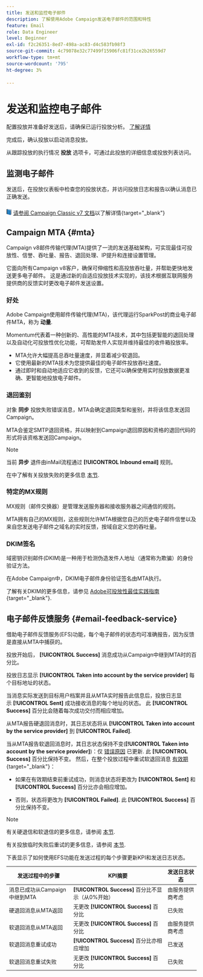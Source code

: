 ```yaml
---
title: 发送和监控电子邮件
description: 了解使用Adobe Campaign发送电子邮件的范围和特性
feature: Email
role: Data Engineer
level: Beginner
exl-id: f2c26351-8ed7-498a-ac83-d4c583fb98f3
source-git-commit: 4c79078e32c77499f15906fc81f31ce2b26559d7
workflow-type: tm+mt
source-wordcount: '795'
ht-degree: 3%

---
```



# 发送和监控电子邮件

配置投放并准备好发送后，请确保已运行投放分析。 [了解详情](delivery-analysis.md)

完成后，确认投放以启动消息投放。

从跟踪投放的执行情况 **投放** 选项卡，可通过此投放的详细信息或投放列表访问。

## 监测电子邮件

发送后，在投放仪表板中检查您的投放状态，并访问投放日志和报告以确认消息已正确发送。

![](../assets/do-not-localize/book.png) [请参阅 Campaign Classic v7 文档](https://experienceleague.adobe.com/docs/campaign-classic/using/sending-messages/key-steps-when-creating-a-delivery/delivery-bestpractices/track-and-monitor.html)以了解详情{target="_blank"}


## Campaign MTA {#mta}

Campaign v8邮件传输代理(MTA)提供了一流的发送基础架构，可实现最佳可投放性、信誉、吞吐量、报告、退回处理、IP提升和连接设置管理。

它面向所有Campaign v8客户，确保可伸缩性和高投放吞吐量，并帮助更快地发送更多电子邮件。 这是通过新的自适应投放技术实现的，该技术根据互联网服务提供商的反馈实时更改电子邮件发送设置。

### 好处

Adobe Campaign使用邮件传输代理(MTA)，该代理运行SparkPost的商业电子邮件MTA，称为 **动量**.

Momentum代表着一种创新的、高性能的MTA技术，其中包括更智能的退回处理以及自动化可投放性优化功能，可帮助发件人实现并维持最佳的收件箱投放率。

* MTA允许大幅提高总吞吐量速度，并显着减少软退回。
* 它使用最新的MTA技术为您提供最佳的电子邮件投放吞吐速度。
* 通过即时和自动地适应它收到的反馈，它还可以确保使用实时投放数据更准确、更智能地投放电子邮件。

### 退回鉴别

对象 **同步** 投放失败错误消息，MTA会确定退回类型和鉴别，并将该信息发送回Campaign。

MTA会鉴定SMTP退回资格，并以映射到Campaign退回原因和资格的退回代码的形式将该资格发送回Campaign。

>[!NOTE]
>
>当前 **异步** 退件由inMail流程通过 **[!UICONTROL Inbound email]** 规则。

在中了解有关投放失败的更多信息 [本节](delivery-failures.md).


### 特定的MX规则

MX规则（邮件交换器）是管理发送服务器和接收服务器之间通信的规则。

MTA拥有自己的MX规则，这些规则允许MTA根据您自己的历史电子邮件信誉以及来自您发送电子邮件之域名的实时反馈，按域自定义您的吞吐量。

### DKIM签名

域密钥识别邮件(DKIM)是一种用于检测伪造发件人地址（通常称为欺骗）的身份验证方法。

在Adobe Campaign中，DKIM电子邮件身份验证签名由MTA执行。

了解有关DKIM的更多信息，请参见 [Adobe可投放性最佳实践指南](https://experienceleague.adobe.com/docs/deliverability-learn/deliverability-best-practice-guide/transition-process/infrastructure.html#authentication){target="_blank"}.

## 电子邮件反馈服务 {#email-feedback-service}

借助电子邮件反馈服务(EFS)功能，每个电子邮件的状态均可准确报告，因为反馈是直接从MTA中捕获的。

投放开始后， **[!UICONTROL Success]** 消息成功从Campaign中继到MTA时的百分比。

投放日志显示 **[!UICONTROL Taken into account by the service provider]** 每个目标地址的状态。

当消息实际发送到目标用户档案并且从MTA实时报告此信息后，投放日志显示 **[!UICONTROL Sent]** 成功接收消息的每个地址的状态。 此 **[!UICONTROL Success]** 百分比会随着每次成功交付而相应增加。

从MTA报告硬退回消息时，其日志状态将从 **[!UICONTROL Taken into account by the service provider]** 到 **[!UICONTROL Failed]**<!-- and the **[!UICONTROL Bounces + errors]** percentage is increased accordingly-->.

当从MTA报告软退回消息时，其日志状态保持不变(**[!UICONTROL Taken into account by the service provider]**)：仅 [错误原因](delivery-failures.md#delivery-failure-reasons) 已更新<!-- and the **[!UICONTROL Bounces + errors]** percentage is increased accordingly-->. 此 **[!UICONTROL Success]** 百分比保持不变。 然后，在整个投放过程中重试软退回消息 [有效期](https://experienceleague.adobe.com/docs/campaign-classic/using/sending-messages/key-steps-when-creating-a-delivery/steps-sending-the-delivery.html#defining-validity-period){target="_blank"}：

* 如果在有效期结束前重试成功，则消息状态将更改为 **[!UICONTROL Sent]** 和 **[!UICONTROL Success]** 百分比亦会相应增加。

* 否则，状态将更改为 **[!UICONTROL Failed]**. 此 **[!UICONTROL Success]** <!--and **[!UICONTROL Bounces + errors]** -->百分比保持不变。

>[!NOTE]
>
>有关硬退信和软退信的更多信息，请参阅 [本节](delivery-failures.md#delivery-failure-reasons).
>
>有关投放临时失败后重试的更多信息，请参阅 [本节](delivery-failures.md#retries).

下表显示了如何使用EFS功能在发送过程的每个步骤更新KPI和发送日志状态。

| 发送过程中的步骤 | KPI摘要 | 发送日志状态 |
|--- |--- |--- |
| 消息已成功从Campaign中继到MTA | **[!UICONTROL Success]** 百分比不显示（从0%开始） | 由服务提供商考虑 |
| 硬退回消息从MTA返回 | 无更改 **[!UICONTROL Success]** 百分比 | 已失败 |
| 软退回消息从MTA返回 | 无更改 **[!UICONTROL Success]** 百分比 | 由服务提供商考虑 |
| 软退回消息重试成功 | **[!UICONTROL Success]** 百分比亦相应增加 | 已发送 |
| 软退回消息重试失败 | 无更改 **[!UICONTROL Success]** 百分比 | 已失败 |
